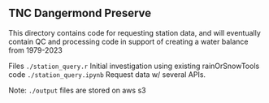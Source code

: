 ## TNC Dangermond Preserve
This directory contains code for requesting station data, and will eventually contain
QC and processing code in support of creating a water balance from 1979-2023 


Files
`./station_query.r` Initial investigation using existing rainOrSnowTools code
`./station_query.ipynb` Request data w/ several APIs.

Note: `./output` files are stored on aws s3 